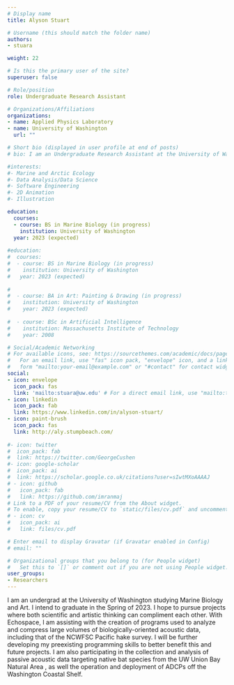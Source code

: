 ```yaml
---
# Display name
title: Alyson Stuart

# Username (this should match the folder name)
authors:
- stuara

weight: 22

# Is this the primary user of the site?
superuser: false

# Role/position
role: Undergraduate Research Assistant

# Organizations/Affiliations
organizations:
- name: Applied Physics Laboratory
- name: University of Washington
  url: ""

# Short bio (displayed in user profile at end of posts)
# bio: I am an Undergraduate Research Assistant at the University of Washington studying Marine Biology and Art. I am developing data analysis and processing skills to apply to projects in conservation ecology.

#interests:
#- Marine and Arctic Ecology
#- Data Analysis/Data Science
#- Software Engineering
#- 2D Animation
#- Illustration

education:
  courses:
  - course: BS in Marine Biology (in progress)
    institution: University of Washington
  year: 2023 (expected)
    
#education:
#  courses:
#  - course: BS in Marine Biology (in progress)
#    institution: University of Washington
#   year: 2023 (expected)
   
#
#  - course: BA in Art: Painting & Drawing (in progress)
#    institution: University of Washington
#    year: 2023 (expected)
    
#  - course: BSc in Artificial Intelligence
#    institution: Massachusetts Institute of Technology
#    year: 2008

# Social/Academic Networking
# For available icons, see: https://sourcethemes.com/academic/docs/page-builder/#icons
#   For an email link, use "fas" icon pack, "envelope" icon, and a link in the
#   form "mailto:your-email@example.com" or "#contact" for contact widget.
social:
- icon: envelope
  icon_pack: fas
  link: 'mailto:stuara@uw.edu' # For a direct email link, use "mailto:test@example.org".
- icon: linkedin
  icon_pack: fab
  link: https://www.linkedin.com/in/alyson-stuart/
- icon: paint-brush
  icon_pack: fas
  link: http://aly.stumpbeach.com/
  
#- icon: twitter
#  icon_pack: fab
#  link: https://twitter.com/GeorgeCushen
#- icon: google-scholar
#  icon_pack: ai
#  link: https://scholar.google.co.uk/citations?user=sIwtMXoAAAAJ
# - icon: github
#   icon_pack: fab
#   link: https://github.com/imranmaj
# Link to a PDF of your resume/CV from the About widget.
# To enable, copy your resume/CV to `static/files/cv.pdf` and uncomment the lines below.
# - icon: cv
#   icon_pack: ai
#   link: files/cv.pdf

# Enter email to display Gravatar (if Gravatar enabled in Config)
# email: ""

# Organizational groups that you belong to (for People widget)
#   Set this to `[]` or comment out if you are not using People widget.
user_groups:
- Researchers
---
```

I am an undergrad at the University of Washington studying Marine Biology and Art. I intend to graduate in the Spring of 2023. I hope to pursue projects where both scientific and artistic thinking can compliment each other.
With Echospace, I am assisting with the creation of programs used to analyze and compress large volumes of biologically-oriented acoustic data, including that of the NCWFSC Pacific hake survey. I will be further developing my preexisting programming skills to better benefit this and future projects.
I am also participating in the collection and analysis of passive acoustic data targeting native bat species from the UW Union Bay Natural Area , as well the operation and deployment of ADCPs off the Washington Coastal Shelf.
